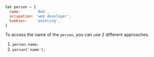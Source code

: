```js
let person = {
  name:       'Bob',
  occupation: 'web developer',
  hobbies:    'painting',
}
```

To access the name of the `person`, you can use 2 different approaches.

1. `person.name;`
2. `person['name'];`